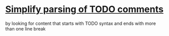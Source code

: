 # [Simplify parsing of TODO comments](#DOING:0)
by looking for content that starts with TODO syntax and ends with more than one line break
